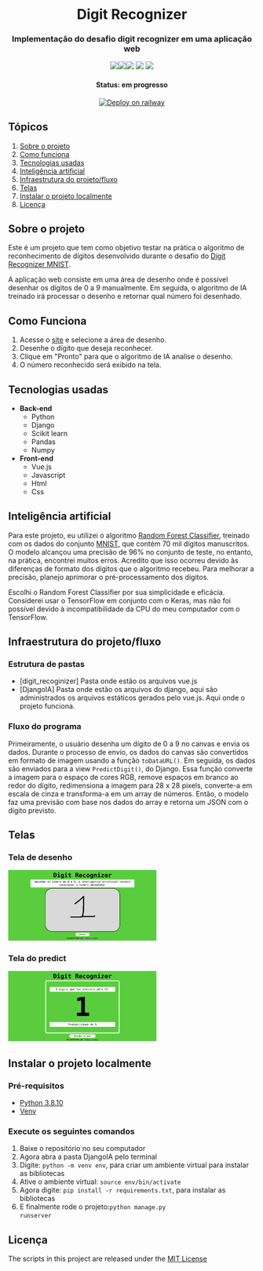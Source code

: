 <h1 align="center">Digit Recognizer</h1>

<h3 align="center">Implementação do desafio digit recognizer em uma aplicação web</h3>

<div align="center">
  
<img width="70px" src="https://cdn.jsdelivr.net/gh/devicons/devicon/icons/python/python-original-wordmark.svg" /><img width="70px" src="https://cdn.jsdelivr.net/gh/devicons/devicon/icons/django/django-plain-wordmark.svg" /><img width="70px" src="https://cdn.jsdelivr.net/gh/devicons/devicon/icons/vuejs/vuejs-original-wordmark.svg" /> <img width="70px" src="https://cdn.jsdelivr.net/gh/devicons/devicon/icons/html5/html5-original-wordmark.svg" />  <img width="70px" src="https://cdn.jsdelivr.net/gh/devicons/devicon/icons/css3/css3-original-wordmark.svg" />
          
</div>       
  
<div align="center">

<h4>Status: em progresso</h4>

[![Deploy on railway](https://railway.app/button.svg)](https://digitrecognizer.up.railway.app/)

</div>



## Tópicos

1. [Sobre o projeto](#sobre-o-projeto)
2. [Como funciona](#como-funciona)
3. [Tecnologias usadas](#tecnologias-usadas)
4. [Inteligência artificial](#inteligência-artificial)
5. [Infraestrutura do projeto/fluxo](#infraestrutura-do-projetofluxo)
6. [Telas](#telas)
7. [Instalar o projeto localmente](#instalar-o-projeto-localmente)
8. [Licença](#licença)

## Sobre o projeto

Este é um projeto que tem como objetivo testar na prática o algoritmo de reconhecimento de dígitos desenvolvido durante o desafio do [Digit Recognizer MNIST](https://www.kaggle.com/c/digit-recognizer).

A aplicação web consiste em uma área de desenho onde é possível desenhar os dígitos de 0 a 9 manualmente. Em seguida, o algoritmo de IA treinado irá processar o desenho e retornar qual número foi desenhado.

## Como Funciona

1. Acesse o [site](https://digitrecognizer.up.railway.app/) e selecione a área de desenho.
2. Desenhe o dígito que deseja reconhecer.
3. Clique em "Pronto" para que o algoritmo de IA analise o desenho.
4. O número reconhecido será exibido na tela.

## Tecnologias usadas

- **Back-end**
   - Python
   - Django
   - Scikit learn
   - Pandas
   - Numpy
- **Front-end**
  - Vue.js
  - Javascript
  - Html
  - Css

## Inteligência artificial

Para este projeto, eu utilizei o algoritmo [Random Forest Classifier](https://scikit-learn.org/stable/modules/generated/sklearn.ensemble.RandomForestClassifier.html), treinado com os dados do conjunto [MNIST](http://yann.lecun.com/exdb/mnist/), que contém 70 mil dígitos manuscritos. O modelo alcançou uma precisão de 96% no conjunto de teste, no entanto, na prática, encontrei muitos erros. Acredito que isso ocorreu devido às diferenças de formato dos dígitos que o algoritmo recebeu. Para melhorar a precisão, planejo aprimorar o pré-processamento dos dígitos. 

Escolhi o Random Forest Classifier por sua simplicidade e eficácia. Considerei usar o TensorFlow em conjunto com o Keras, mas não foi possível devido à incompatibilidade da CPU do meu computador com o TensorFlow.

## Infraestrutura do projeto/fluxo

### Estrutura de pastas

- [digit_recoginizer] Pasta onde estão os arquivos vue.js
- [DjangoIA] Pasta onde estão os arquivos do django, aqui são administrados os arquivos estáticos gerados pelo vue.js. Aqui onde o projeto funciona.

### Fluxo do programa

Primeiramente, o usuário desenha um dígito de 0 a 9 no canvas e envia os dados. Durante o processo de envio, os dados do canvas são convertidos em formato de imagem usando a função <code>toDataURL()</code>. Em seguida, os dados são enviados para a view <code>PredictDigit()</code>, do Django. Essa função converte a imagem para o espaço de cores RGB, remove espaços em branco ao redor do dígito, redimensiona a imagem para 28 x 28 pixels, converte-a em escala de cinza e transforma-a em um array de números. Então, o modelo faz uma previsão com base nos dados do array e retorna um JSON com o dígito previsto.

## Telas

### Tela de desenho

<img width="60%" src="https://github.com/SobrancelhaDoDragao/Digit_Recognizer/blob/main/digitRecognizerPrint.png"  />

### Tela do predict

<img width="60%" src="https://github.com/SobrancelhaDoDragao/Digit_Recognizer/blob/main/DigitRecognizerPredictPrint.png" />

## Instalar o projeto localmente

### Pré-requisitos

- [Python 3.8.10](https://www.python.org/downloads/)
- [Venv](https://docs.python.org/pt-br/3/library/venv.html)

### Execute os seguintes comandos

1. Baixe o repositório no seu computador
2. Agora abra a pasta DjangoIA pelo terminal
3. Digite: <code>python -m venv env</code>, para criar um ambiente virtual para instalar as bibliotecas
4. Ative o ambiente virtual: <code>source env/bin/activate</code>
5. Agora digite: <code>pip install -r requirements.txt</code>, para instalar as bibliotecas
6. E finalmente rode o projeto:<code>python manage.py runserver</code>

## Licença

The scripts in this project are released under the [MIT License](./LICENSE.md) 
